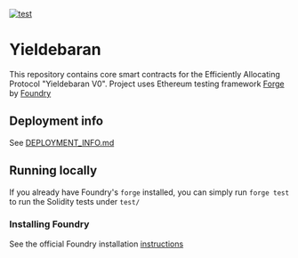 [![test](https://github.com/Yieldebaran/yieldebaran-contracts/actions/workflows/test.yml/badge.svg)](https://github.com/Yieldebaran/yieldebaran-contracts/actions/workflows/test.yml)

# Yieldebaran

This repository contains core smart contracts for the Efficiently Allocating Protocol "Yieldebaran V0".
Project uses Ethereum testing framework [Forge](https://github.com/foundry-rs/foundry/tree/master/forge) by [Foundry](https://github.com/foundry-rs/foundry)

## Deployment info
See [DEPLOYMENT_INFO.md](DEPLOYMENT_INFO.md)

## Running locally

If you already have Foundry's `forge` installed, you can simply
run `forge test` to run the Solidity tests under `test/`

### Installing Foundry

See the official Foundry installation [instructions](https://github.com/gakonst/foundry/blob/master/README.md#installation)
